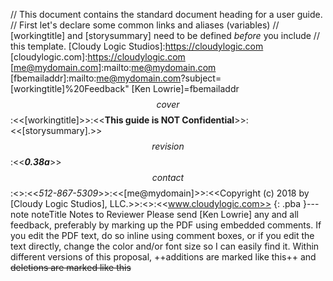 // This document contains the standard document heading for a user guide.
// First let's declare some common links and aliases (variables)
// [workingtitle] and [storysummary] need to be defined *before* you include
// this template.
[Cloudy Logic Studios]:https://cloudylogic.com
[cloudylogic.com]:https://cloudylogic.com
[me@mydomain.com]:mailto:me@mydomain.com
[fbemailaddr]:mailto:me@mydomain.com?subject=[workingtitle]%20Feedback"
[Ken Lowrie]=fbemailaddr
$$cover$$:<<[workingtitle]>>:<<**This guide is NOT Confidential**>>:<<[storysummary].>>
$$revision$$:<<***0.38a***>>
$$contact$$:<<Ken Lowrie>>:<<*512-867-5309*>>:<<[me@mydomain]>>:<<Copyright (c) 2018 by [Cloudy Logic Studios], LLC.>>:<<All Rights Reserved.>>:<<www.cloudylogic.com>>
{: .pba }--- note noteTitle Notes to Reviewer
    Please send [Ken Lowrie] any and all feedback, preferably by marking up the PDF using embedded comments. If you edit the PDF text, do so inline using comment boxes, or if you edit the text directly, change the color and/or font size so I can easily find it. Within different versions of this proposal, ++additions are marked like this++ and ~~deletions are marked like this~~
